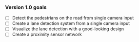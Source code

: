 ### Version 1.0 goals

- [ ] Detect the pedestrians on the road from single camera input
- [ ] Create a lane detection system from a single camera input
- [ ] Visualize the lane detection with a good-looking design
- [ ] Create a proximity sensor network
